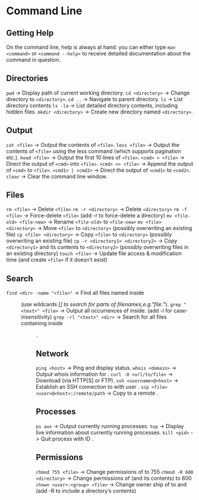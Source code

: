 # Command Line


## Getting Help

On the command line, help is always at hand: you can either type `man <command>` or `<command --help>` to receive detailed documentation about the command in question.

## Directories

`pwd` -> Display path of current working directory.
`cd <directory>` -> Change directory to `<directory>`.
`cd ..` -> Navigate to parent directory.
`ls` -> List directory contents
`ls -la` -> List detailed directory contents, including hidden files.
`mkdir <directory>` -> Create new directory named `<directory>`.

## Output

`cat <file>` -> Output the contents of `<file>`.
`less <file>` -> Output the contents of `<file>` using the less command (which supports pagination etc.).
`head <file>` -> Output the first 10 lines of `<file>`.
`<cmd> > <file>` -> Direct the output of `<cmd>` into `<file>`.
`<cmd> >> <file>` -> Append the output of `<cmd>` to `<file>`.
`<cmd1> | <cmd2>` -> Direct the output of `<cmd1>` to `<cmd2>`.
`clear` -> Clear the command line window.

## Files

`rm <file>` -> Delete `<file>`
`rm -r <directory>` -> Delete `<directory>`
`rm -f <file>` -> Force-delete `<file>` (add -r to force-delete a directory)
`mv <file-old> <file-new>` -> Rename `<file-old>` to `<file-new>`
`mv <file> <directory>` -> Move `<file>` to `<directory>` (possibly overwriting an existing file)
`cp <file> <directory>` -> Copy `<file>` to `<directory>` (possibly overwriting an existing file)
`cp -r <directory1> <directory2>` -> Copy `<directory1>` and its contents to `<directory2>` (possibly overwriting files in an existing directory)
`touch <file>` -> Update file access & modification time (and create `<file>` if it doesn’t exist)

## Search
`find <dir> -name "<file>"` -> Find all files named <file> inside <dir> (use wildcards [*] to search for parts of filenames,e.g."file.*").
`grep "<text>" <file>` -> Output all occurrences of <text> inside. <file> (add -i for case-insensitivity) 
`grep -rl "<text>" <dir>` -> Search for all files containing <text> inside <dir>.

## Network
`ping <host>` -> Ping <host> and display status.
`whois <domain>` -> Output whois information for <domain>.
`curl -O <url/to/file>` -> Download <file> (via HTTP[S] or FTP).
`ssh <username>@<host>` -> Establish an SSH connection to <host> with user <username>.
`scp <file> <user>@<host>:/remote/path` -> Copy <file> to a remote <host>.

## Processes
`ps aux` -> Output currently running processes.
`top` -> Display live information about currently running processes.
`kill <pid>` -> Quit process with ID <pid>.

## Permissions
`chmod 755 <file>` -> Change permissions of <file> to 755
`chmod -R 600 <directory>` -> Change permissions of <directory> (and its contents) to 600
`chown <user>:<group> <file>` -> Change owner ship of <file> to <user> and <group> (add -R to include a directory’s contents)

